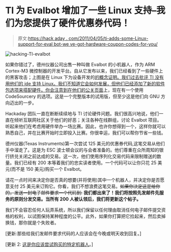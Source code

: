 # TI 为 Evalbot 增加了一些 Linux 支持–我们为您提供了硬件优惠券代码！

> 原文:[https://hack aday . com/2011/04/05/ti-adds-some-Linux-support-for-eval bot-we ve-got-hardware-coupon-codes-for-you/](https://hackaday.com/2011/04/05/ti-adds-some-linux-support-for-evalbot-weve-got-hardware-coupon-codes-for-you/)

![](../Images/617c56dab8e5d96310b17a37f1a3529f.png "hacking-TI-evalbot")

如果你错过了，德州仪器公司出售一种叫做 Evalbot 的小机器人，作为 ARM Cortex-M3 微控制器的开发平台。自从它发布以来，我们已经看到了一些硬件上的黑客攻击；上图是在 Linux 下为设备开发的[的概念证明。我们过去批评 TI 没有用他们的 ide 支持 Linux。我们不知道它会如何发展，但他们已经添加了新的软件包选项来搭配硬件。你会注意到](http://hackaday.com/2011/02/02/ti-evalbot-development-under-linux/)[在他们的公关页面](http://focus.ti.com/mcu/docs/mcuorphan.tsp?contentId=114871&DCMP=evalbot-2&HQS=Other+PR+evalbot-2-pr-tf)上，现在有一个使用 CodeSourcery 的选项。这是一个完整版本的试用版，但至少这是他们向 GNU 方向迈出的一步。

Hackaday 团队一直在断断续续地与 TI 讨论硬件问题。我们很高兴地说，他们一直在倾听互联网社区关于他们的好恶；关注各种在线群组，讨论 Evalbot 项目。听起来他们在考虑用硬件举办一场比赛。因此，也许你想得到一个，这样你就可以熟悉自己，并在比赛开始时立即投入比赛。你很幸运，我们可以帮你节省一些钱。

德州仪器(Texas Instruments)第一次尝试 125 美元的优惠券代码,这笔交易从他们手中溜走了。这是为 ESC 波士顿会议的与会者准备的。他们尊重在众所周知的银行挤兑关闭之前达成的交易。这一次，他们使用序列化交易代码来限制赠送的数量。我们已经有 200 本等着我们的忠实读者使用。一个代码可以让你只花 25 美元(而不是 150 美元)购买一个 Evalbot。

请花一点时间来决定你是否真的想要(并将使用)其中一个机器人，并决定你是否愿意支付 25 美元来订购它。你看，我们不想浪费这笔交易。~~如果你决定这是给你的，发送一封电子邮件要求一个代码到:~~ **我们都出来了！我们将按照先发邮件先服务的原则分发交易。当所有 200 人被认领后，我们将更新这个帖子。**

我们不会容忍任何人玩弄系统，所以我们保留以任何理由取消任何电子邮件提交资格的权利，以试图保持某种程度的公平。此外，如果你打算把它捡起来，然后卖掉换钱，那你就是个失败者。

[更新:那些给我们发邮件要求代码的人应该会在今晚或明天收到回复。]

[更新 2: [这是你应该尝试购买的特定机器人](https://estore.ti.com/Search.aspx?&detail=1&k=EKI-EVALBOT)。]